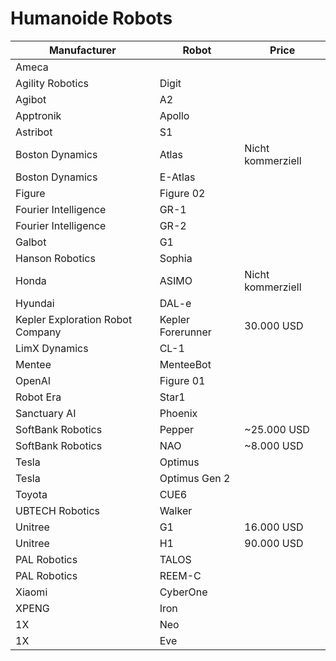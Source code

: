 # Humanoide Robots

| Manufacturer        | Robot                | Price          |
|---------------------|----------------------|----------------|
| Ameca               |                      |                |
| Agility Robotics    | Digit                |                |
| Agibot              | A2                   |                |
| Apptronik           | Apollo               |                |
| Astribot            | S1                   |                |
| Boston Dynamics     | Atlas                | Nicht kommerziell |
| Boston Dynamics     | E-Atlas              |                |
| Figure              | Figure 02            |                |
| Fourier Intelligence| GR-1                 |                |
| Fourier Intelligence| GR-2                 |                |
| Galbot              | G1                   |                |
| Hanson Robotics     | Sophia               |                |
| Honda               | ASIMO                | Nicht kommerziell |
| Hyundai             | DAL-e                |                |
| Kepler Exploration Robot Company | Kepler Forerunner | 30.000 USD |
| LimX Dynamics       | CL-1                 |                |
| Mentee              | MenteeBot            |                |
| OpenAI              | Figure 01            |                |
| Robot Era           | Star1                |                |
| Sanctuary AI        | Phoenix              |                |
| SoftBank Robotics   | Pepper               | ~25.000 USD    |
| SoftBank Robotics   | NAO                  | ~8.000 USD     |
| Tesla               | Optimus              |                |
| Tesla               | Optimus Gen 2        |                |
| Toyota              | CUE6                 |                |
| UBTECH Robotics     | Walker               |                |
| Unitree             | G1                   | 16.000 USD     |
| Unitree             | H1                   | 90.000 USD     |
| PAL Robotics        | TALOS                |                |
| PAL Robotics        | REEM-C               |                |
| Xiaomi              | CyberOne             |                |
| XPENG               | Iron                 |                |
| 1X                  | Neo                  |                |
| 1X                  | Eve                  |                |
